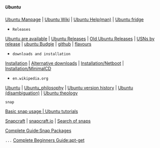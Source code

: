 ##### Ubuntu

[Ubuntu Manpage](http://manpages.ubuntu.com/) | [Ubuntu Wiki](https://wiki.ubuntu.com/) | [Ubuntu Help(man)](https://help.ubuntu.com/community/man) | [Ubuntu fridge](http://fridge.ubuntu.com/)

* `Releases`

[Ubuntu are available](http://releases.ubuntu.com/) | [Ubuntu Releases](https://wiki.ubuntu.com/Releases) | [Old Ubuntu Releases](http://old-releases.ubuntu.com/releases/) | [USNs by release](https://usn.ubuntu.com/releases/) | [ubuntu Budgie](https://ubuntubudgie.org/) | [github](https://github.com/UbuntuBudgie) | [flavours](https://www.ubuntu.com/download/flavours)

* `downloads and installation`

[Installation](https://help.ubuntu.com/community/Installation) | [Alternative downloads](https://www.ubuntu.com/download/alternative-downloads) | 
[Installation/Netboot](https://help.ubuntu.com/community/Installation/Netboot) | [Installation/MinimalCD](https://help.ubuntu.com/community/Installation/MinimalCD)

* `en.wikipedia.org`

[Ubuntu](https://en.wikipedia.org/wiki/Ubuntu) | [Ubuntu_philosophy](https://en.wikipedia.org/wiki/Ubuntu_philosophy) | [Ubuntu version history](https://en.wikipedia.org/wiki/Ubuntu_version_history) | [Ubuntu (disambiguation)](https://en.wikipedia.org/wiki/Ubuntu_(disambiguation)) | [Ubuntu theology](https://en.wikipedia.org/wiki/Ubuntu_theology)

`snap`

[Basic snap usage | Ubuntu tutorials](https://tutorials.ubuntu.com/tutorial/basic-snap-usage#0 "In this tutorial, we are going to cover the very basic on how to use snaps on your distributions, and the main benefits from them.")

[Snapcraft](https://developer.ubuntu.com/snapcraft) | [snapcraft.io](https://snapcraft.io/ 'A universal app store for Linux') | [Search of snaps](https://snapcraft.io/store) 

[Complete Guide:Snap Packages](https://itsfoss.com/use-snap-packages-ubuntu-16-04/ 'Complete Guide for Using Snap Packages In Ubuntu and Other Linux Distributions')

`...`
[Complete Beginners Guide:apt-get](https://itsfoss.com/apt-get-linux-guide/)
